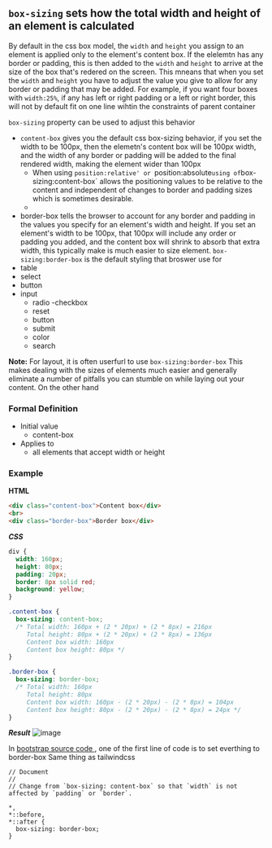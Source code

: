 ## `box-sizing` sets how the total width and height of an element is calculated
By default in the css box model, the `width` and `height` you assign to an element is applied only to the element's content box. If the elelemtn has any border or padding, this is then added to the `width` and `height` to arrive at the size of the box that's redered on the screen. This mneans that when you set the `width` and `height` you have to adjust the value you give to allow for any border or padding that may be added. For example, if you want four boxes with `width:25%`, if any has left or right padding or a left or right border, this will not by default fit on one line wihtin the constraints of parent container

`box-sizing` property can be used to adjust this behavior
- `content-box` gives you the default css box-sizing behavior, if you set the width to be 100px, then the elemetn's content box will be 100px width, and the width of any border or padding will be added to the final rendered width, making the element wider than 100px
  - When using `position:relative' or `position:absolute` using of `box-sizing:content-box` allows the positioning values to be relative to the content and independent of changes to border and padding sizes which is sometimes desirable.
  -  
- border-box tells the browser to account for any border and padding in the values you specify for an element's width and height. If you set an element's width to be 100px, that 100px will include any order or padding you added, and the content box will shrink to absorb that extra width, this typically make is much easier to size element. `box-sizing:border-box` is the default styling that broswer use for 
 - table
 - select
 - button
 - input
   - radio
    -checkbox
    - reset
    - button
    - submit
    - color
    - search 

**Note:** For layout, it is often userfurl to use `box-sizing:border-box` This makes dealing with the sizes of elements much easier and generally eliminate a number of pitfalls you can stumble on while laying out your content. On the other hand

### Formal Definition
- Initial value
  - content-box   
- Applies to
  - all elements that accept width or height 

### Example
 **HTML**
 ```html
 <div class="content-box">Content box</div>
<br>
<div class="border-box">Border box</div>
 ```
 ***CSS***
```css
div {
  width: 160px;
  height: 80px;
  padding: 20px;
  border: 8px solid red;
  background: yellow;
}

.content-box {
  box-sizing: content-box;
  /* Total width: 160px + (2 * 20px) + (2 * 8px) = 216px
     Total height: 80px + (2 * 20px) + (2 * 8px) = 136px
     Content box width: 160px
     Content box height: 80px */
}

.border-box {
  box-sizing: border-box;
  /* Total width: 160px
     Total height: 80px
     Content box width: 160px - (2 * 20px) - (2 * 8px) = 104px
     Content box height: 80px - (2 * 20px) - (2 * 8px) = 24px */
}

```
***Result***
![image](https://user-images.githubusercontent.com/12564206/131061567-8d55c183-7904-440a-a917-0bc168ba2f5a.png)

In [bootstrap source code ](https://github.com/twbs/bootstrap/blob/main/scss/_reboot.scss), one of the first line of code is to set everthing to border-box
Same thing as tailwindcss
```
// Document
//
// Change from `box-sizing: content-box` so that `width` is not affected by `padding` or `border`.

*,
*::before,
*::after {
  box-sizing: border-box;
}

```
